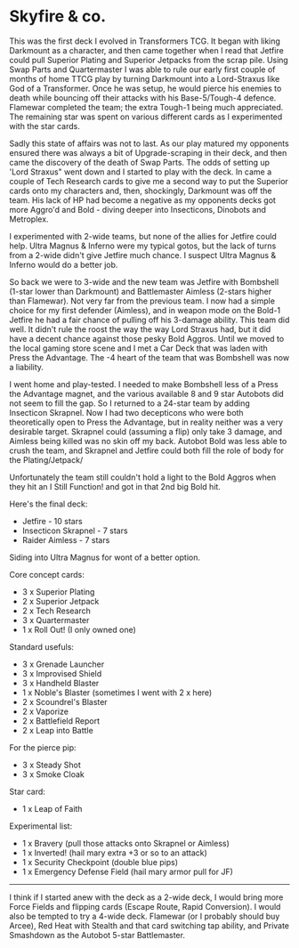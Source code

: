 # Skyfire & co.

This was the first deck I evolved in Transformers TCG. It began with liking Darkmount as a character, and then came together when I read that Jetfire could pull Superior Plating and Superior Jetpacks from the scrap pile. Using Swap Parts and Quartermaster I was able to rule our early first couple of months of home TTCG play by turning Darkmount into a Lord-Straxus like God of a Transformer. Once he was setup, he would pierce his enemies to death while bouncing off their attacks with his Base-5/Tough-4 defence. Flamewar completed the team; the extra Tough-1 being much appreciated. The remaining star was spent on various different cards as I experimented with the star cards.

Sadly this state of affairs was not to last. As our play matured my opponents ensured there was always a bit of Upgrade-scraping in their deck, and then came the discovery of the death of Swap Parts. The odds of setting up 'Lord Straxus" went down and I started to play with the deck. In came a couple of Tech Research cards to give me a second way to put the Superior cards onto my characters and, then, shockingly, Darkmount was off the team. His lack of HP had become a negative as my opponents decks got more Aggro'd and Bold - diving deeper into Insecticons, Dinobots and Metroplex.

I experimented with 2-wide teams, but none of the allies for Jetfire could help. Ultra Magnus & Inferno were my typical gotos, but the lack of turns from a 2-wide didn't give Jetfire much chance. I suspect Ultra Magnus & Inferno would do a better job.

So back we were to 3-wide and the new team was Jetfire with Bombshell (1-star lower than Darkmount) and Battlemaster Aimless (2-stars higher than Flamewar). Not very far from the previous team. I now had a simple choice for my first defender (Aimless), and in weapon mode on the Bold-1 Jetfire he had a fair chance of pulling off his 3-damage ability. This team did well. It didn't rule the roost the way the way Lord Straxus had, but it did have a decent chance against those pesky Bold Aggros. Until we moved to the local gaming store scene and I met a Car Deck that was laden with Press the Advantage. The -4 heart of the team that was Bombshell was now a liability.

I went home and play-tested. I needed to make Bombshell less of a Press the Advantage magnet, and the various available 8 and 9 star Autobots did not seem to fill the gap. So I returned to a 24-star team by adding Insecticon Skrapnel. Now I had two decepticons who were both theoretically open to Press the Advantage, but in reality neither was a very desirable target. Skrapnel could (assuming a flip) only take 3 damage, and Aimless being killed was no skin off my back. Autobot Bold was less able to crush the team, and Skrapnel and Jetfire could both fill the role of body for the Plating/Jetpack/

Unfortunately the team still couldn't hold a light to the Bold Aggros when they hit an I Still Function! and got in that 2nd big Bold hit.

Here's the final deck:

* Jetfire - 10 stars
* Insecticon Skrapnel - 7 stars
* Raider Aimless - 7 stars

Siding into Ultra Magnus for wont of a better option.

Core concept cards:

* 3 x Superior Plating
* 2 x Superior Jetpack
* 2 x Tech Research
* 3 x Quartermaster
* 1 x Roll Out!   (I only owned one)

Standard usefuls:

* 3 x Grenade Launcher
* 3 x Improvised Shield
* 3 x Handheld Blaster
* 1 x Noble's Blaster (sometimes I went with 2 x here)
* 2 x Scoundrel's Blaster
* 2 x Vaporize
* 2 x Battlefield Report
* 2 x Leap into Battle

For the pierce pip:

* 3 x Steady Shot
* 3 x Smoke Cloak

Star card:

* 1 x Leap of Faith

Experimental list:

* 1 x Bravery  (pull those attacks onto Skrapnel or Aimless)
* 1 x Inverted!  (hail mary extra +3 or so to an attack)
* 1 x Security Checkpoint  (double blue pips)
* 1 x Emergency Defense Field    (hail mary armor pull for JF)

---

I think if I started anew with the deck as a 2-wide deck, I would bring more Force Fields and flipping cards (Escape Route, Rapid Conversion). I would also be tempted to try a 4-wide deck. Flamewar (or I probably should buy Arcee), Red Heat with Stealth and that card switching tap ability, and Private Smashdown as the Autobot 5-star Battlemaster. 
